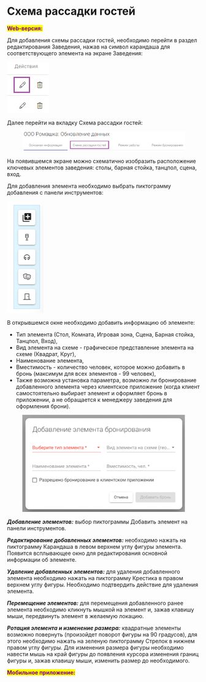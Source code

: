 # Схема рассадки гостей

<mark style="color:purple;">**Web-версия:**</mark>

Для добавления схемы рассадки гостей, необходимо перейти в раздел редактирования Заведения, нажав на символ карандаша для соответствующего элемента на экране Заведения:

![](<../../../.gitbook/assets/image (5).png>)&#x20;

Далее перейти на вкладку Схема рассадки гостей:

<figure><img src="../../../.gitbook/assets/image (6).png" alt=""><figcaption></figcaption></figure>

На появившемся экране можно схематично изобразить расположение ключевых элементов заведения: столы, барная стойка, танцпол, сцена, вход.&#x20;

Для добавления элемента необходимо выбрать пиктограмму добавления с панели инструментов:

![](<../../../.gitbook/assets/image (7).png>)&#x20;

В открывшемся окне необходимо добавить информацию об элементе:

* Тип элемента (Стол, Комната, Игровая зона, Сцена, Барная стойка, Танцпол, Вход),
* Вид элемента на схеме - графическое представление элемента на схеме (Квадрат, Круг),&#x20;
* Наименование элемента,&#x20;
* Вместимость - количество человек, которое можно добавить в бронь (максимум для всех элементов - 99 человек),
* Также возможна установка параметра, возможно ли бронирование добавленного элемента через клиентское приложение (когда клиент самостоятельно выбирает элемент и оформляет бронь в приложении, а не обращается к менеджеру заведения для оформления брони).&#x20;

<figure><img src="../../../.gitbook/assets/image (8).png" alt=""><figcaption></figcaption></figure>

_**Добавление элементов:**_ выбор пиктограммы Добавить элемент на панели инструментов.&#x20;

_**Редактирование добавленных элементов:**_ необходимо нажать на пиктограмму Карандаша в левом верхнем углу фигуры элемента. Появится всплывающее окно для редактирования основной информации об элементе.&#x20;

_**Удаление добавленных элементов:**_ для удаления добавленного элемента необходимо нажать на пиктограмму Крестика в правом верхнем углу фигуры. Необходимо подтвердить действие для удаления элемента.&#x20;

_**Перемещение элементов:**_ для перемещения добавленного ранее элемента необходимо кликнуть мышкой на элемент и, зажав клавишу мыши, передвинуть элемент в желаемую локацию.&#x20;

_**Ротация элемента и изменение размера:**_ квадратные элементы возможно повернуть (произойдет поворот фигуры на 90 градусов), для этого необходимо нажать на зеленую пиктограмму Стрелок в нижнем правом углу фигуры. Для изменения размера фигуры необходимо навести мышь на край фигуры до появления курсора изменения границ фигуры и, зажав клавишу мыши, изменить размер до необходимого.&#x20;

<mark style="color:purple;">**Мобильное приложение:**</mark>
